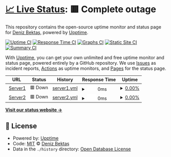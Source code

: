 # [📈 Live Status](https://status.denizbektas.xyz): <!--live status--> **🟥 Complete outage**

This repository contains the open-source uptime monitor and status page for [Deniz Bektaş](https://denizbektas.com.tr/), powered by [Upptime](https://github.com/upptime/upptime).

[![Uptime CI](https://github.com/bugresearch/efol-status/workflows/Uptime%20CI/badge.svg)](https://github.com/bugresearch/efol-status/actions?query=workflow%3A%22Uptime+CI%22)
[![Response Time CI](https://github.com/bugresearch/efol-status/workflows/Response%20Time%20CI/badge.svg)](https://github.com/bugresearch/efol-status/actions?query=workflow%3A%22Response+Time+CI%22)
[![Graphs CI](https://github.com/bugresearch/efol-status/workflows/Graphs%20CI/badge.svg)](https://github.com/bugresearch/efol-status/actions?query=workflow%3A%22Graphs+CI%22)
[![Static Site CI](https://github.com/bugresearch/efol-status/workflows/Static%20Site%20CI/badge.svg)](https://github.com/bugresearch/efol-status/actions?query=workflow%3A%22Static+Site+CI%22)
[![Summary CI](https://github.com/bugresearch/efol-status/workflows/Summary%20CI/badge.svg)](https://github.com/bugresearch/efol-status/actions?query=workflow%3A%22Summary+CI%22)

With [Upptime](https://upptime.js.org), you can get your own unlimited and free uptime monitor and status page, powered entirely by a GitHub repository. We use [Issues](https://github.com/bugresearch/efol-status/issues) as incident reports, [Actions](https://github.com/bugresearch/efol-status/actions) as uptime monitors, and [Pages](https://status.denizbektas.xyz) for the status page.

<!--start: status pages-->
<!-- This summary is generated by Upptime (https://github.com/upptime/upptime) -->
<!-- Do not edit this manually, your changes will be overwritten -->
<!-- prettier-ignore -->
| URL | Status | History | Response Time | Uptime |
| --- | ------ | ------- | ------------- | ------ |
| <img alt="" src="https://icons.duckduckgo.com/ip3/server1.denizbektas.xyz.ico" height="13"> [Server1](http://server1.denizbektas.xyz) | 🟥 Down | [server1.yml](https://github.com/bugresearch/efol-status/commits/HEAD/history/server1.yml) | <details><summary><img alt="Response time graph" src="./graphs/server1/response-time-week.png" height="20"> 0ms</summary><br><a href="https://status.denizbektas.xyz/history/server1"><img alt="Response time 329" src="https://img.shields.io/endpoint?url=https%3A%2F%2Fraw.githubusercontent.com%2Fbugresearch%2Fefol-status%2FHEAD%2Fapi%2Fserver1%2Fresponse-time.json"></a><br><a href="https://status.denizbektas.xyz/history/server1"><img alt="24-hour response time 0" src="https://img.shields.io/endpoint?url=https%3A%2F%2Fraw.githubusercontent.com%2Fbugresearch%2Fefol-status%2FHEAD%2Fapi%2Fserver1%2Fresponse-time-day.json"></a><br><a href="https://status.denizbektas.xyz/history/server1"><img alt="7-day response time 0" src="https://img.shields.io/endpoint?url=https%3A%2F%2Fraw.githubusercontent.com%2Fbugresearch%2Fefol-status%2FHEAD%2Fapi%2Fserver1%2Fresponse-time-week.json"></a><br><a href="https://status.denizbektas.xyz/history/server1"><img alt="30-day response time 0" src="https://img.shields.io/endpoint?url=https%3A%2F%2Fraw.githubusercontent.com%2Fbugresearch%2Fefol-status%2FHEAD%2Fapi%2Fserver1%2Fresponse-time-month.json"></a><br><a href="https://status.denizbektas.xyz/history/server1"><img alt="1-year response time 329" src="https://img.shields.io/endpoint?url=https%3A%2F%2Fraw.githubusercontent.com%2Fbugresearch%2Fefol-status%2FHEAD%2Fapi%2Fserver1%2Fresponse-time-year.json"></a></details> | <details><summary><a href="https://status.denizbektas.xyz/history/server1">0.00%</a></summary><a href="https://status.denizbektas.xyz/history/server1"><img alt="All-time uptime 22.40%" src="https://img.shields.io/endpoint?url=https%3A%2F%2Fraw.githubusercontent.com%2Fbugresearch%2Fefol-status%2FHEAD%2Fapi%2Fserver1%2Fuptime.json"></a><br><a href="https://status.denizbektas.xyz/history/server1"><img alt="24-hour uptime 0.00%" src="https://img.shields.io/endpoint?url=https%3A%2F%2Fraw.githubusercontent.com%2Fbugresearch%2Fefol-status%2FHEAD%2Fapi%2Fserver1%2Fuptime-day.json"></a><br><a href="https://status.denizbektas.xyz/history/server1"><img alt="7-day uptime 0.00%" src="https://img.shields.io/endpoint?url=https%3A%2F%2Fraw.githubusercontent.com%2Fbugresearch%2Fefol-status%2FHEAD%2Fapi%2Fserver1%2Fuptime-week.json"></a><br><a href="https://status.denizbektas.xyz/history/server1"><img alt="30-day uptime 0.00%" src="https://img.shields.io/endpoint?url=https%3A%2F%2Fraw.githubusercontent.com%2Fbugresearch%2Fefol-status%2FHEAD%2Fapi%2Fserver1%2Fuptime-month.json"></a><br><a href="https://status.denizbektas.xyz/history/server1"><img alt="1-year uptime 22.40%" src="https://img.shields.io/endpoint?url=https%3A%2F%2Fraw.githubusercontent.com%2Fbugresearch%2Fefol-status%2FHEAD%2Fapi%2Fserver1%2Fuptime-year.json"></a></details>
| <img alt="" src="https://icons.duckduckgo.com/ip3/server2.denizbektas.xyz.ico" height="13"> [Server2](http://server2.denizbektas.xyz) | 🟥 Down | [server2.yml](https://github.com/bugresearch/efol-status/commits/HEAD/history/server2.yml) | <details><summary><img alt="Response time graph" src="./graphs/server2/response-time-week.png" height="20"> 0ms</summary><br><a href="https://status.denizbektas.xyz/history/server2"><img alt="Response time 351" src="https://img.shields.io/endpoint?url=https%3A%2F%2Fraw.githubusercontent.com%2Fbugresearch%2Fefol-status%2FHEAD%2Fapi%2Fserver2%2Fresponse-time.json"></a><br><a href="https://status.denizbektas.xyz/history/server2"><img alt="24-hour response time 0" src="https://img.shields.io/endpoint?url=https%3A%2F%2Fraw.githubusercontent.com%2Fbugresearch%2Fefol-status%2FHEAD%2Fapi%2Fserver2%2Fresponse-time-day.json"></a><br><a href="https://status.denizbektas.xyz/history/server2"><img alt="7-day response time 0" src="https://img.shields.io/endpoint?url=https%3A%2F%2Fraw.githubusercontent.com%2Fbugresearch%2Fefol-status%2FHEAD%2Fapi%2Fserver2%2Fresponse-time-week.json"></a><br><a href="https://status.denizbektas.xyz/history/server2"><img alt="30-day response time 0" src="https://img.shields.io/endpoint?url=https%3A%2F%2Fraw.githubusercontent.com%2Fbugresearch%2Fefol-status%2FHEAD%2Fapi%2Fserver2%2Fresponse-time-month.json"></a><br><a href="https://status.denizbektas.xyz/history/server2"><img alt="1-year response time 351" src="https://img.shields.io/endpoint?url=https%3A%2F%2Fraw.githubusercontent.com%2Fbugresearch%2Fefol-status%2FHEAD%2Fapi%2Fserver2%2Fresponse-time-year.json"></a></details> | <details><summary><a href="https://status.denizbektas.xyz/history/server2">0.00%</a></summary><a href="https://status.denizbektas.xyz/history/server2"><img alt="All-time uptime 52.63%" src="https://img.shields.io/endpoint?url=https%3A%2F%2Fraw.githubusercontent.com%2Fbugresearch%2Fefol-status%2FHEAD%2Fapi%2Fserver2%2Fuptime.json"></a><br><a href="https://status.denizbektas.xyz/history/server2"><img alt="24-hour uptime 0.00%" src="https://img.shields.io/endpoint?url=https%3A%2F%2Fraw.githubusercontent.com%2Fbugresearch%2Fefol-status%2FHEAD%2Fapi%2Fserver2%2Fuptime-day.json"></a><br><a href="https://status.denizbektas.xyz/history/server2"><img alt="7-day uptime 0.00%" src="https://img.shields.io/endpoint?url=https%3A%2F%2Fraw.githubusercontent.com%2Fbugresearch%2Fefol-status%2FHEAD%2Fapi%2Fserver2%2Fuptime-week.json"></a><br><a href="https://status.denizbektas.xyz/history/server2"><img alt="30-day uptime 0.00%" src="https://img.shields.io/endpoint?url=https%3A%2F%2Fraw.githubusercontent.com%2Fbugresearch%2Fefol-status%2FHEAD%2Fapi%2Fserver2%2Fuptime-month.json"></a><br><a href="https://status.denizbektas.xyz/history/server2"><img alt="1-year uptime 52.63%" src="https://img.shields.io/endpoint?url=https%3A%2F%2Fraw.githubusercontent.com%2Fbugresearch%2Fefol-status%2FHEAD%2Fapi%2Fserver2%2Fuptime-year.json"></a></details>

<!--end: status pages-->

[**Visit our status website →**](https://status.denizbektas.xyz)

## 📄 License

- Powered by: [Upptime](https://github.com/upptime/upptime)
- Code: [MIT](./LICENSE) © [Deniz Bektaş](https://denizbektas.com.tr/)
- Data in the `./history` directory: [Open Database License](https://opendatacommons.org/licenses/odbl/1-0/)
